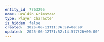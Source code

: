 ```yaml
---
entity_id: 7763295
name: Bruldin Grimstone
type: Player Character
is_hidden: false
created: '2025-06-12T21:36:58+00:00'
updated: '2025-06-12T21:52:14.577526+00:00'
---
```

